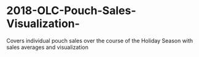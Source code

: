 # 2018-OLC-Pouch-Sales-Visualization-
Covers individual pouch sales over the course of the Holiday Season with sales averages and visualization
